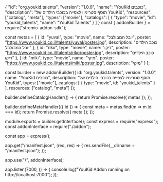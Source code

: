 {
  "id": "org.youkid.talents",
  "version": "1.0.0",
  "name": "YouKid כוכבים",
  "description": "תוסף סטרימיו לצפייה בכוכבי הילדים של YouKid",
  "resources": ["catalog", "meta"],
  "types": ["movie"],
  "catalogs": [
    {
      "type": "movie",
      "id": "youkid_talents",
      "name": "YouKid Talents"
    }
  ]
}
const { addonBuilder } = require("stremio-addon-sdk");

const metas = [
  {
    id: "yuval",
    type: "movie",
    name: "יובל המבולבל",
    poster: "https://www.youkid.co.il/talents/yuval/poster.jpg",
    description: "כוכב הילדים יובל המבולבל"
  },
  {
    id: "riko",
    type: "movie",
    name: "ריקו",
    poster: "https://www.youkid.co.il/talents/riko/poster.jpg",
    description: "כוכב הילדים ריקו"
  },
  {
    id: "miki",
    type: "movie",
    name: "מיקי",
    poster: "https://www.youkid.co.il/talents/miki/poster.jpg",
    description: "מיקי"
  }
];

const builder = new addonBuilder({
  id: "org.youkid.talents",
  version: "1.0.0",
  name: "YouKid כוכבים",
  description: "תוסף סטרימיו לצפייה בכוכבי הילדים של YouKid",
  types: ["movie"],
  catalogs: [
    {
      type: "movie",
      id: "youkid_talents"
    }
  ],
  resources: ["catalog", "meta"]
});

builder.defineCatalogHandler(() => {
  return Promise.resolve({ metas });
});

builder.defineMetaHandler(({ id }) => {
  const meta = metas.find(m => m.id === id);
  return Promise.resolve({ meta });
});

module.exports = builder.getInterface();
const express = require("express");
const addonInterface = require("./addon");

const app = express();

app.get("/manifest.json", (req, res) => {
  res.sendFile(__dirname + "/manifest.json");
});

app.use("/", addonInterface);

app.listen(7000, () => {
  console.log("YouKid Addon running on http://localhost:7000");
});

